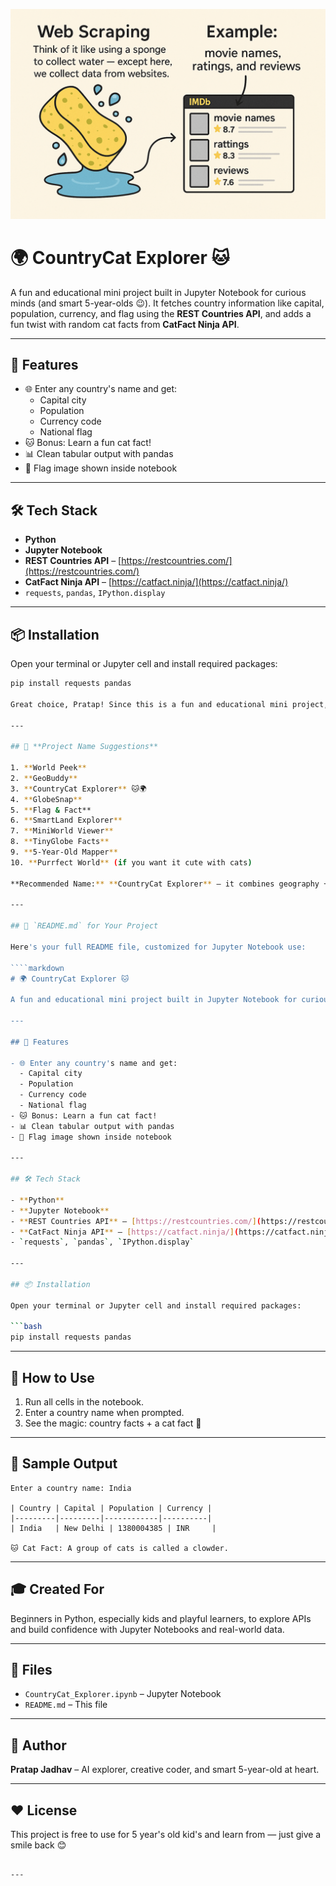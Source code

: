 ![Alt text](Web_scraping.png)

# 🌍 CountryCat Explorer 🐱

A fun and educational mini project built in Jupyter Notebook for curious minds (and smart 5-year-olds 😉). It fetches country information like capital, population, currency, and flag using the **REST Countries API**, and adds a fun twist with random cat facts from **CatFact Ninja API**.

---

## 🚀 Features

- 🌐 Enter any country's name and get:
  - Capital city
  - Population
  - Currency code
  - National flag
- 🐱 Bonus: Learn a fun cat fact!
- 📊 Clean tabular output with pandas
- 📸 Flag image shown inside notebook

---

## 🛠️ Tech Stack

- **Python**
- **Jupyter Notebook**
- **REST Countries API** – [https://restcountries.com/](https://restcountries.com/)
- **CatFact Ninja API** – [https://catfact.ninja/](https://catfact.ninja/)
- `requests`, `pandas`, `IPython.display`

---

## 📦 Installation

Open your terminal or Jupyter cell and install required packages:

```bash
pip install requests pandas

Great choice, Pratap! Since this is a fun and educational mini project, here are some cool and smart name ideas:

---

## 🎯 **Project Name Suggestions**

1. **World Peek**
2. **GeoBuddy**
3. **CountryCat Explorer** 🐱🌍
4. **GlobeSnap**
5. **Flag & Fact**
6. **SmartLand Explorer**
7. **MiniWorld Viewer**
8. **TinyGlobe Facts**
9. **5-Year-Old Mapper**
10. **Purrfect World** (if you want it cute with cats)

**Recommended Name:** **CountryCat Explorer** – it combines geography + cat fun!

---

## 📝 `README.md` for Your Project

Here's your full README file, customized for Jupyter Notebook use:

````markdown
# 🌍 CountryCat Explorer 🐱

A fun and educational mini project built in Jupyter Notebook for curious minds (and smart 5-year-olds 😉). It fetches country information like capital, population, currency, and flag using the **REST Countries API**, and adds a fun twist with random cat facts from **CatFact Ninja API**.

---

## 🚀 Features

- 🌐 Enter any country's name and get:
  - Capital city
  - Population
  - Currency code
  - National flag
- 🐱 Bonus: Learn a fun cat fact!
- 📊 Clean tabular output with pandas
- 📸 Flag image shown inside notebook

---

## 🛠️ Tech Stack

- **Python**
- **Jupyter Notebook**
- **REST Countries API** – [https://restcountries.com/](https://restcountries.com/)
- **CatFact Ninja API** – [https://catfact.ninja/](https://catfact.ninja/)
- `requests`, `pandas`, `IPython.display`

---

## 📦 Installation

Open your terminal or Jupyter cell and install required packages:

```bash
pip install requests pandas
````

---

## 🧠 How to Use

1. Run all cells in the notebook.
2. Enter a country name when prompted.
3. See the magic: country facts + a cat fact 🐾

---

## 📸 Sample Output

```
Enter a country name: India

| Country | Capital | Population | Currency |
|---------|---------|------------|----------|
| India   | New Delhi | 1380004385 | INR     |

🐱 Cat Fact: A group of cats is called a clowder.
```

---

## 🎓 Created For

Beginners in Python, especially kids and playful learners, to explore APIs and build confidence with Jupyter Notebooks and real-world data.

---

## 📁 Files

* `CountryCat_Explorer.ipynb` – Jupyter Notebook
* `README.md` – This file

---

## 🧒 Author

**Pratap Jadhav** – AI explorer, creative coder, and smart 5-year-old at heart.

---

## ❤️ License

This project is free to use for 5 year's old kid's and learn from — just give a smile back 😊

```

---
